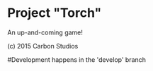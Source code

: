 # Project "Torch"
An up-and-coming game!

(c) 2015 Carbon Studios

#Development happens in the 'develop' branch
